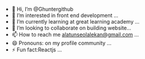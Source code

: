 
- 👋 Hi, I’m @Ghuntergithub
- 👀 I’m interested in  front end development ...
- 🌱 I’m currently learning at great learning academy  ...
- 💞️ I’m looking to collaborate on building website...
- 📫 How to reach me alatunseolalekan@gmail.com ...
- 😄 Pronouns: on my profile community ...
- ⚡ Fun fact:Reactjs ...

<!---
Ghuntergithub/Ghuntergithub is a ✨ special ✨ repository because its `README.md` (this file) appears on your GitHub profile.
You can click the Preview link to take a look at your changes.
--->

